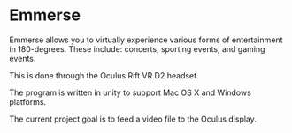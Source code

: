 # Emmerse

Emmerse allows you to virtually experience various forms of entertainment in
180-degrees. These include: concerts, sporting events, and gaming events.

This is done through the Oculus Rift VR D2 headset.

The program is written in unity to support Mac OS X and Windows platforms.

The current project goal is to feed a video file to the Oculus display.
